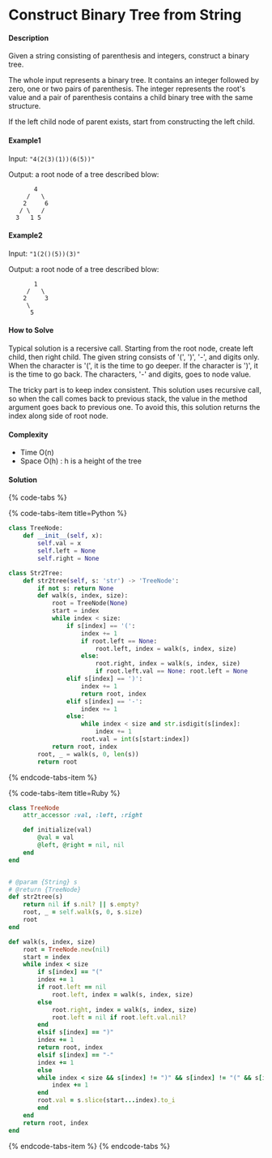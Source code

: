 # Construct Binary Tree from String

#### Description

Given a string consisting of parenthesis and integers,
construct a binary tree.

The whole input represents a binary tree. It contains an integer followed by zero, one or two pairs of parenthesis. The integer represents the root's value and a pair of parenthesis contains a child binary tree with the same structure.

If the left child node of parent exists, start from constructing the left child.

#### Example1

Input: `"4(2(3)(1))(6(5))"`

Output: a root node of a tree described blow:

```
       4
     /   \
    2     6
   / \   / 
  3   1 5   
```

#### Example2

Input: `"1(2()(5))(3)"`

Output: a root node of a tree described blow:

```
       1
     /   \
    2     3
     \
      5
```

#### How to Solve

Typical solution is a recersive call.
Starting from the root node, create left child, then right child.
The given string consists of '(', ')', '-', and digits only.
When the character is '(', it is the time to go deeper.
If the character is ')', it is the time to go back.
The characters, '-' and digits, goes to node value.

The tricky part is to keep index consistent.
This solution uses recursive call, so when the call comes back to previous stack, the value in the method argument goes back to
previous one.
To avoid this, this solution returns the index along side of root node.


#### Complexity

- Time O(n)
- Space O(h) : h is a height of the tree

#### Solution

{% code-tabs %}

{% code-tabs-item title=Python %}
```python
class TreeNode:
    def __init__(self, x):
        self.val = x
        self.left = None
        self.right = None

class Str2Tree:
    def str2tree(self, s: 'str') -> 'TreeNode':
        if not s: return None
        def walk(s, index, size):
            root = TreeNode(None)
            start = index
            while index < size:
                if s[index] == '(':
                    index += 1
                    if root.left == None:
                        root.left, index = walk(s, index, size)
                    else:
                        root.right, index = walk(s, index, size)
                        if root.left.val == None: root.left = None
                elif s[index] == ')':
                    index += 1
                    return root, index
                elif s[index] == '-':
                    index += 1
                else:
                    while index < size and str.isdigit(s[index]:
                        index += 1
                    root.val = int(s[start:index])
            return root, index
        root, _ = walk(s, 0, len(s))
        return root        
```
{% endcode-tabs-item %}

{% code-tabs-item title=Ruby %}
```ruby
class TreeNode
    attr_accessor :val, :left, :right

    def initialize(val)
        @val = val
        @left, @right = nil, nil
    end
end


# @param {String} s
# @return {TreeNode}
def str2tree(s)
    return nil if s.nil? || s.empty?
    root, _ = self.walk(s, 0, s.size)
    root
end

def walk(s, index, size)
    root = TreeNode.new(nil)
    start = index
    while index < size
        if s[index] == "("
        index += 1
        if root.left == nil
            root.left, index = walk(s, index, size)
        else
            root.right, index = walk(s, index, size)
            root.left = nil if root.left.val.nil?
        end
        elsif s[index] == ")"
        index += 1
        return root, index
        elsif s[index] == "-"
        index += 1
        else
        while index < size && s[index] != ")" && s[index] != "(" && s[index] != "-"
            index += 1
        end
        root.val = s.slice(start...index).to_i
        end
    end
    return root, index
end
```
{% endcode-tabs-item %}
{% endcode-tabs %}